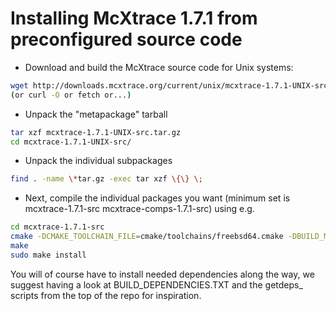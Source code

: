 # Installing McXtrace 1.7.1 from preconfigured source code

* Download and build the McXtrace source code for Unix systems:
```bash
wget http://downloads.mcxtrace.org/current/unix/mcxtrace-1.7.1-UNIX-src.tar.gz
(or curl -O or fetch or...)
```
* Unpack the "metapackage" tarball
```bash
tar xzf mcxtrace-1.7.1-UNIX-src.tar.gz
cd mcxtrace-1.7.1-UNIX-src/
```
* Unpack the individual subpackages
```bash
find . -name \*tar.gz -exec tar xzf \{\} \;
```
* Next, compile the individual packages you want (minimum set is mcxtrace-1.7.1-src mcxtrace-comps-1.7.1-src) using e.g.
```bash
cd mcxtrace-1.7.1-src
cmake -DCMAKE_TOOLCHAIN_FILE=cmake/toolchains/freebsd64.cmake -DBUILD_MCXTRACE=1
make
sudo make install
```

You will of course have to install needed dependencies along the way, we suggest having a look at BUILD_DEPENDENCIES.TXT and the getdeps_ scripts from the top of the repo for inspiration.

